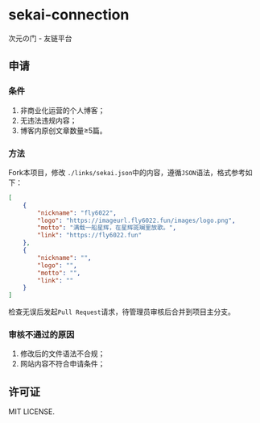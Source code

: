 # sekai-connection

次元の门 - 友链平台

## 申请

### 条件

1. 非商业化运营的个人博客；
2. 无违法违规内容；
3. 博客内原创文章数量≥5篇。

### 方法

Fork本项目，修改 `./links/sekai.json`中的内容，遵循`JSON`语法，格式参考如下：

```json
[
    {
        "nickname": "fly6022",
        "logo": "https://imageurl.fly6022.fun/images/logo.png",
        "motto": "满载一船星辉，在星辉斑斓里放歌。",
        "link": "https://fly6022.fun"
    },
    {
        "nickname": "",
        "logo": "",
        "motto": "",
        "link": ""
    }
]
```

检查无误后发起`Pull Request`请求，待管理员审核后合并到项目主分支。

### 审核不通过的原因

1. 修改后的文件语法不合规；
2. 网站内容不符合申请条件；

## 许可证

MIT LICENSE.